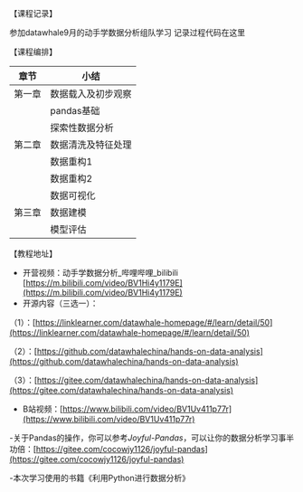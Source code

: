 【课程记录】

参加datawhale9月的动手学数据分析组队学习
记录过程代码在这里

【课程编排】

| 章节 | 小结 |
| --- | --- |
| 第一章 | 数据载入及初步观察 |
|  | pandas基础 |
|  | 探索性数据分析 |
| 第二章 | 数据清洗及特征处理 |
|   | 数据重构1 |
|  | 数据重构2 |
|  | 数据可视化 |
| 第三章 | 数据建模 |
|   | 模型评估 |

【教程地址】
- 开营视频：动手学数据分析_哔哩哔哩_bilibili
[https://m.bilibili.com/video/BV1Hi4y1179E](https://m.bilibili.com/video/BV1Hi4y1179E)
- 开源内容（三选一）：

（1）：[https://linklearner.com/datawhale-homepage/#/learn/detail/50](https://linklearner.com/datawhale-homepage/#/learn/detail/50)

（2）：[https://github.com/datawhalechina/hands-on-data-analysis](https://github.com/datawhalechina/hands-on-data-analysis)

（3）：[https://gitee.com/datawhalechina/hands-on-data-analysis](https://gitee.com/datawhalechina/hands-on-data-analysis)
- B站视频：[https://www.bilibili.com/video/BV1Uv411p77r](https://www.bilibili.com/video/BV1Uv411p77r)

-关于Pandas的操作，你可以参考*Joyful-Pandas*，可以让你的数据分析学习事半功倍：[https://gitee.com/cocowjy1126/joyful-pandas](https://gitee.com/cocowjy1126/joyful-pandas)

-本次学习使用的书籍《利用Python进行数据分析》
